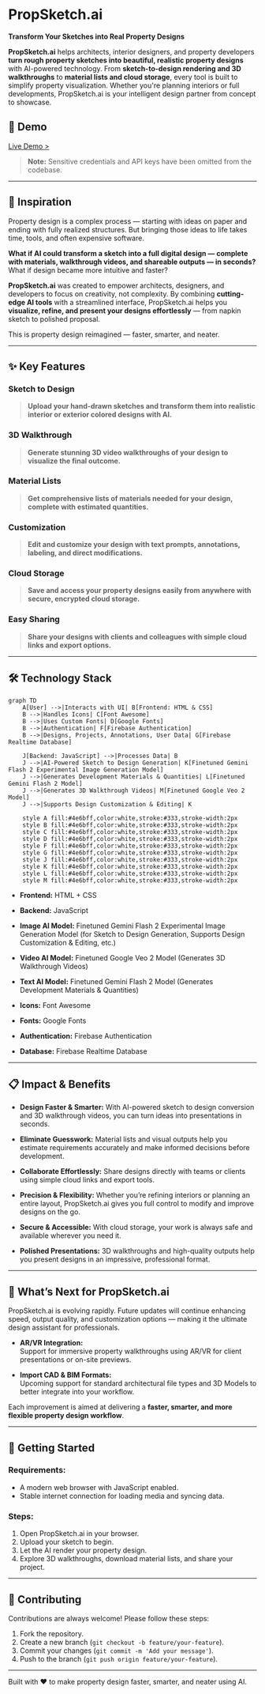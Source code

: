 # **PropSketch.ai**

**Transform Your Sketches into Real Property Designs**

**PropSketch.ai** helps architects, interior designers, and property developers **turn rough property sketches into beautiful, realistic property designs** with AI-powered technology. From **sketch-to-design rendering and 3D walkthroughs** to **material lists and cloud storage**, every tool is built to simplify property visualization. Whether you're planning interiors or full developments, PropSketch.ai is your intelligent design partner from concept to showcase.

## 🚀 **Demo**

[Live Demo >](https://propsketch-ai.web.app/)

> **Note:** Sensitive credentials and API keys have been omitted from the codebase.

---

## 🎯 **Inspiration**

Property design is a complex process — starting with ideas on paper and ending with fully realized structures. But bringing those ideas to life takes time, tools, and often expensive software.

**What if AI could transform a sketch into a full digital design — complete with materials, walkthrough videos, and shareable outputs — in seconds?** What if design became more intuitive and faster?

**PropSketch.ai** was created to empower architects, designers, and developers to focus on creativity, not complexity. By combining **cutting-edge AI tools** with a streamlined interface, PropSketch.ai helps you **visualize, refine, and present your designs effortlessly** — from napkin sketch to polished proposal.

This is property design reimagined — faster, smarter, and neater.

---

## ✨ **Key Features**  

### **Sketch to Design**  

> **Upload your hand-drawn sketches and transform them into realistic interior or exterior colored designs with AI.**

### **3D Walkthrough**  

> **Generate stunning 3D video walkthroughs of your design to visualize the final outcome.**

### **Material Lists**  

> **Get comprehensive lists of materials needed for your design, complete with estimated quantities.**

### **Customization**  

> **Edit and customize your design with text prompts, annotations, labeling, and direct modifications.**

### **Cloud Storage**  

> **Save and access your property designs easily from anywhere with secure, encrypted cloud storage.**

### **Easy Sharing**  

> **Share your designs with clients and colleagues with simple cloud links and export options.**

---

## 🛠️ **Technology Stack**

```mermaid
graph TD
    A[User] -->|Interacts with UI| B[Frontend: HTML & CSS]
    B -->|Handles Icons| C[Font Awesome]
    B -->|Uses Custom Fonts| D[Google Fonts]
    B -->|Authentication| F[Firebase Authentication]
    B -->|Designs, Projects, Annotations, User Data| G[Firebase Realtime Database]

    J[Backend: JavaScript] -->|Processes Data| B
    J -->|AI-Powered Sketch to Design Generation| K[Finetuned Gemini Flash 2 Experimental Image Generation Model]
    J -->|Generates Development Materials & Quantities| L[Finetuned Gemini Flash 2 Model]
    J -->|Generates 3D Walkthrough Videos| M[Finetuned Google Veo 2 Model]
    J -->|Supports Design Customization & Editing| K

    style A fill:#4e6bff,color:white,stroke:#333,stroke-width:2px
    style B fill:#4e6bff,color:white,stroke:#333,stroke-width:2px
    style C fill:#4e6bff,color:white,stroke:#333,stroke-width:2px
    style D fill:#4e6bff,color:white,stroke:#333,stroke-width:2px
    style F fill:#4e6bff,color:white,stroke:#333,stroke-width:2px
    style G fill:#4e6bff,color:white,stroke:#333,stroke-width:2px
    style J fill:#4e6bff,color:white,stroke:#333,stroke-width:2px
    style K fill:#4e6bff,color:white,stroke:#333,stroke-width:2px
    style L fill:#4e6bff,color:white,stroke:#333,stroke-width:2px
    style M fill:#4e6bff,color:white,stroke:#333,stroke-width:2px
```

- **Frontend:** HTML + CSS  

- **Backend:** JavaScript  

- **Image AI Model:** Finetuned Gemini Flash 2 Experimental Image Generation Model (for Sketch to Design Generation, Supports Design Customization & Editing, etc.)

- **Video AI Model:** Finetuned Google Veo 2 Model (Generates 3D Walkthrough Videos)

- **Text AI Model:** Finetuned Gemini Flash 2 Model (Generates Development Materials & Quantities)

- **Icons:** Font Awesome  

- **Fonts:** Google Fonts  

- **Authentication:** Firebase Authentication 
 
- **Database:** Firebase Realtime Database  

---

## 📋 **Impact & Benefits**

- **Design Faster & Smarter:** With AI-powered sketch to design conversion and 3D walkthrough videos, you can turn ideas into presentations in seconds.

- **Eliminate Guesswork:** Material lists and visual outputs help you estimate requirements accurately and make informed decisions before development.

- **Collaborate Effortlessly:** Share designs directly with teams or clients using simple cloud links and export tools.

- **Precision & Flexibility:** Whether you’re refining interiors or planning an entire layout, PropSketch.ai gives you full control to modify and improve designs on the go.

- **Secure & Accessible:** With cloud storage, your work is always safe and available wherever you need it.

- **Polished Presentations:** 3D walkthroughs and high-quality outputs help you present designs in an impressive, professional format.

---

## 🔮 **What’s Next for PropSketch.ai**

PropSketch.ai is evolving rapidly. Future updates will continue enhancing speed, output quality, and customization options — making it the ultimate design assistant for professionals.

- **AR/VR Integration:**  
  Support for immersive property walkthroughs using AR/VR for client presentations or on-site previews.

- **Import CAD & BIM Formats:**  
  Upcoming support for standard architectural file types and 3D Models to better integrate into your workflow.

Each improvement is aimed at delivering a **faster, smarter, and more flexible property design workflow**.

---

## 🚀 Getting Started

### Requirements:
- A modern web browser with JavaScript enabled.
- Stable internet connection for loading media and syncing data.

### Steps:
1. Open PropSketch.ai in your browser.  
2. Upload your sketch to begin.  
3. Let the AI render your property design.  
4. Explore 3D walkthroughs, download material lists, and share your project.

---

## 🤝 **Contributing**  

Contributions are always welcome! Please follow these steps:

1. Fork the repository.  
2. Create a new branch (`git checkout -b feature/your-feature`).  
3. Commit your changes (`git commit -m 'Add your message'`).  
4. Push to the branch (`git push origin feature/your-feature`).  

---

Built with ❤️ to make property design faster, smarter, and neater using AI.
